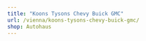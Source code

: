```yaml
---
title: "Koons Tysons Chevy Buick GMC"
url: /vienna/koons-tysons-chevy-buick-gmc/
shop: Autohaus
---
```


